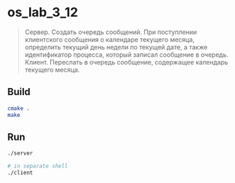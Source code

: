 # os_lab_3_12

> Сервер. Создать очередь сообщений. При поступлении клиентского сообщения о календаре
> текущего месяца, определить текущий день недели по текущей дате, а также идентификатор
> процесса, который записал сообщение в очередь.  
> Клиент. Переслать в очередь сообщение, содержащее календарь текущего месяца.

## Build

```sh
cmake .
make
```

## Run

```sh
./server

# in separate shell
./client
```

